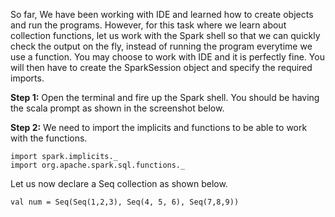 So far, We have been working with IDE and learned how to create objects and run the programs. However, for this task where we learn about collection functions, let us work with the Spark shell so that we can quickly check the output on the fly, instead of running the program everytime we use a function. You may choose to work with IDE and it is perfectly fine. You will then have to create the SparkSession object and specify the required imports.

**Step 1:** Open the terminal and fire up the Spark shell. You should be having the scala prompt as shown in the screenshot below.

 

**Step 2:** We need to import the implicits and functions to be able to work with the functions.

```
import spark.implicits._
import org.apache.spark.sql.functions._
```

Let us now declare a Seq collection as shown below.

```
val num = Seq(Seq(1,2,3), Seq(4, 5, 6), Seq(7,8,9))
```


 